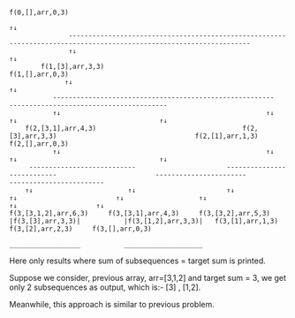 

                                                                                f(0,[],arr,0,3)
                                                                                    ↑↓
                   --------------------------------------------------------------------------------------------------------------------
                   ↑↓                                                                                                                ↑↓ 
            f(1,[3],arr,3,3)                                                                                                   f(1,[],arr,0,3)
                  ↑↓                                                                                                                 ↑↓ 
               --------------------------------------------------------                                                 ----------------------------------------
               ↑↓                                                    ↑↓                                                 ↑↓                                    ↑↓ 
        f(2,[3,1],arr,4,3)                                     f(2,[3],arr,3,3)                                   f(2,[1],arr,1,3)                      f(2,[],arr,0,3)                
               ↑↓                                                    ↑↓                                                 ↑↓                                    ↑↓ 
         ---------------------------                       ---------------------------                         -----------------------                    ------------------------
        ↑↓                        ↑↓                       ↑↓                       ↑↓                         ↑↓                   ↑↓                   ↑↓                    ↑↓ 
    f(3,[3,1,2],arr,6,3)     f(3,[3,1],arr,4,3)     f(3,[3,2],arr,5,3)      |f(3,[3],arr,3,3)|           |f(3,[1,2],arr,3,3)|   f(3,[1],arr,1,3)    f(3,[2],arr,2,3)     f(3,[],arr,0,3)
                                                                            __________________           ____________________

Here only results where sum of subsequences = target sum is printed.

Suppose we consider, previous array, arr=[3,1,2] and target sum = 3, we get only 2 subsequences as output, which is:-
[3] , [1,2].

Meanwhile, this approach is similar to previous problem.